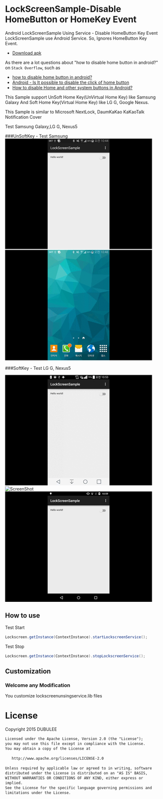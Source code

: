 # LockScreenSample-Disable HomeButton or HomeKey Event
Android LockScreenSample Using Service - Disable HomeButton Key Event
LockScreenSample use Android Service. So, Ignores HomeButton Key Event.

* [Download apk](/downloadapk)

As there are a lot questions about "how to disable home button in android?" on `Stack Overflow`, such as

* [how to disable home button in android?](http://stackoverflow.com/questions/17183905/how-to-disable-home-button-in-android)
* [Android - Is It possible to disable the click of home button](http://stackoverflow.com/questions/2162182/android-is-it-possible-to-disable-the-click-of-home-button)
* [How to disable Home and other system buttons in Android?](http://stackoverflow.com/questions/17549478/how-to-disable-home-and-other-system-buttons-in-android)


This Sample support UnSoft Home Key(UnVirtual Home Key) like Samsung Galaxy 
And Soft Home Key(Virtual Home Key) like LG G, Google Nexus.

This Sample is similar to Microsoft NextLock, DaumKaKao KaKaoTalk Notification Cover

Test Samsung Galaxy,LG G, Nexus5

###UnSoftKey - Test Samsung
![ScreenShot](rawimg/unsoftkey_unlock_samsung.gif)![ScreenShot](rawimg/unsoftkey_lock_samsung.gif)

###SoftKey - Test LG G, Nexus5

![ScreenShot](rawimg/softkey_unlock_lg.gif)![ScreenShot](rawimg/softkey_lock_lg.gif) ![ScreenShot](rawimg/softkey_unlock_nexus5.gif)




## How to use

Test Start
```java
Lockscreen.getInstance(ContextInstance).startLockscreenService();
```

Test Stop
```java
Lockscreen.getInstance(ContextInstance).stopLockscreenService();
```

## Customization
### Welcome any Modification
You customize lockscreenunsingservice.lib files


License
=======
Copyright 2015 DUBULEE

    Licensed under the Apache License, Version 2.0 (the "License");
    you may not use this file except in compliance with the License.
    You may obtain a copy of the License at

       http://www.apache.org/licenses/LICENSE-2.0

    Unless required by applicable law or agreed to in writing, software
    distributed under the License is distributed on an "AS IS" BASIS,
    WITHOUT WARRANTIES OR CONDITIONS OF ANY KIND, either express or implied.
    See the License for the specific language governing permissions and
    limitations under the License.
